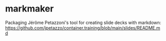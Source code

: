 # markmaker

Packaging Jérôme Petazzoni's tool for creating slide decks with markdown:
https://github.com/jpetazzo/container.training/blob/main/slides/README.md

